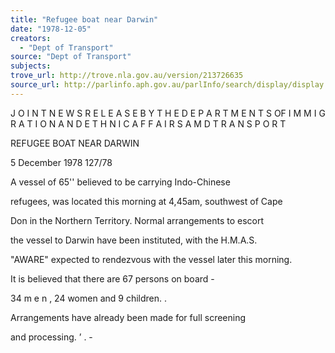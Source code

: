 ```yaml
---
title: "Refugee boat near Darwin"
date: "1978-12-05"
creators:
  - "Dept of Transport"
source: "Dept of Transport"
subjects:
trove_url: http://trove.nla.gov.au/version/213726635
source_url: http://parlinfo.aph.gov.au/parlInfo/search/display/display.w3p;query=Id%3A%22media/pressrel/HPR08003641b%22
---
```


 J O I N T  N E W S  R E L E A S E  B Y  T H E  D E P A R T M E N T S   OF  I M M I G R A T I O N  A N D  E T H N I C  A F F A I R S  A M D   T R A N S P O R T

 REFUGEE BOAT NEAR DARWIN

 5 December 1978 127/78

 A vessel of 65'' believed to be carrying Indo-Chinese 

 refugees, was located this morning at 4,45am, southwest of Cape 

 Don in the Northern Territory.  Normal arrangements to escort 

 the vessel to Darwin have been instituted,  with the H.M.A.S. 

 "AWARE" expected to rendezvous with the vessel later this morning.

 It is believed that there are 67 persons on board - 

 34 m e n ,  24 women and 9 children.  .

 Arrangements have already been made for full screening 

 and processing. ’  .  -

